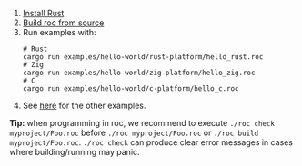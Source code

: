 
1. [Install Rust](https://rustup.rs/)
2. [Build roc from source](../BUILDING_FROM_SOURCE.md)
3. Run examples with:
    ```
    # Rust
    cargo run examples/hello-world/rust-platform/hello_rust.roc
    # Zig
    cargo run examples/hello-world/zig-platform/hello_zig.roc
    # C
    cargo run examples/hello-world/c-platform/hello_c.roc
    ```
4. See [here](../README.md#examples) for the other examples.

**Tip:** when programming in roc, we recommend to execute `./roc check myproject/Foo.roc` before `./roc myproject/Foo.roc` or `./roc build myproject/Foo.roc`. `./roc check` can produce clear error messages in cases where building/running may panic.